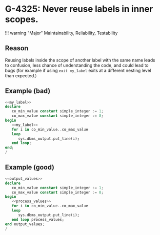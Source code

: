 # G-4325: Never reuse labels in inner scopes.

!!! warning "Major"
    Maintainability, Reliability, Testability

## Reason

Reusing labels inside the scope of another label with the same name leads to confusion, less chance of understanding the code, and could lead to bugs (for example if using `exit my_label` exits at a different nesting level than expected.)

## Example (bad)

``` sql
<<my_label>>
declare
   co_min_value constant simple_integer := 1;
   co_max_value constant simple_integer := 8;
begin
   <<my_label>>
   for i in co_min_value..co_max_value
   loop
      sys.dbms_output.put_line(i);
   end loop;
end;
/
```

## Example (good)

``` sql
<<output_values>>
declare
   co_min_value constant simple_integer := 1;
   co_max_value constant simple_integer := 8;
begin
   <<process_values>>
   for i in co_min_value..co_max_value
   loop
      sys.dbms_output.put_line(i);
   end loop process_values;
end output_values;
/
```